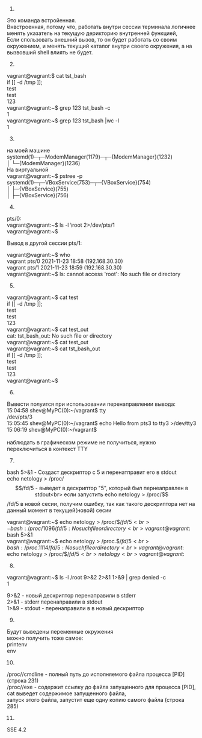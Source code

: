 1. 
Это команда встройенная.<br>
Внвстроенная, потому что, работать внутри сессии терминала логичнее менять указатель на текущую дерикторию внутренней функцией, <br>
Если спользовать внешний вызов, то он будет работать со своим окружением, и менять  текущий каталог внутри своего окружения, а на вызвовший shell влиять не будет.

2. 
vagrant@vagrant:$ cat tst_bash<br>
if [[ -d /tmp ]];<br>
test<br>
test<br>
123<br>
vagrant@vagrant:~$ grep 123 tst_bash -c<br>
1<br>
vagrant@vagrant:~$ grep 123 tst_bash |wc -l<br>
1<br>

3. 
на моей машине<br>
systemd(1)─┬─ModemManager(1179)─┬─{ModemManager}(1232)<br>
           │                    └─{ModemManager}(1236)<br>
На виртуальной<br>
vagrant@vagrant:~$ pstree -p<br>
systemd(1)─┬─VBoxService(753)─┬─{VBoxService}(754)<br>
           │                  ├─{VBoxService}(755)<br>
           │                  ├─{VBoxService}(756)<br>
           
4.
pts/0:<br>
vagrant@vagrant:~$ ls -l \root 2>/dev/pts/1<br>
vagrant@vagrant:~$ <br>    

Вывод в другой сессии pts/1:    <br>

vagrant@vagrant:~$ who<br>
vagrant  pts/0        2021-11-23 18:58 (192.168.30.30)<br>
vagrant  pts/1        2021-11-23 18:59 (192.168.30.30)<br>
vagrant@vagrant:~$ ls: cannot access 'root': No such file or directory<br>

5.
vagrant@vagrant:~$ cat test<br>
if [[ -d /tmp ]];<br>
test<br>
test<br>
123<br>
vagrant@vagrant:~$ cat test_out<br>
cat: tst_bash_out: No such file or directory <br>
vagrant@vagrant:~$ cat <test >test_out<br>
vagrant@vagrant:~$ cat tst_bash_out<br>
if [[ -d /tmp ]];<br>
test<br>
test<br>
123<br>
vagrant@vagrant:~$<br>
   
6.
Вывести полуится при использовании перенаправлении вывода:<br>
    15:04:58 shev@MyPC(0):~/vagrant$ tty<br>
    /dev/pts/3<br>
    15:05:45 shev@MyPC(0):~/vagrant$ echo Hello from pts3 to tty3 >/dev/tty3<br>
    15:06:19 shev@MyPC(0):~/vagrant$ <br>
<br>
наблюдать в графическом режиме не получиться, нужно переключиться в контекст TTY <br>

7.
bash 5>&1 - Создаст дескриптор с 5 и перенатправит его в stdout<br>
echo netology > /proc/$$/fd/5 - выведет в дескриптор "5", который был пернеаправлен в stdout<br>
если запустить echo netology > /proc/$$/fd/5 в новой сесии, получим ошибку, так как такого дескриптора нет на данный момент в текущей(новой) сесии<br>
    
vagrant@vagrant:~$ echo netology > /proc/$$/fd/5<br>
-bash: /proc/1096/fd/5: No such file or directory<br>
vagrant@vagrant:~$ bash 5>&1<br>
vagrant@vagrant:~$ echo netology > /proc.$$/fd/5<br>
bash: /proc.1114/fd/5: No such file or directory<br>
vagrant@vagrant:~$ echo netology > /proc/$$/fd/5<br>
netology<br>
vagrant@vagrant:~$<br>

8.
vagrant@vagrant:~$ ls -l /root 9>&2 2>&1 1>&9 | grep denied -c <br>
1<br>

9>&2 - новый дескриптор перенаправили в stderr<br>
2>&1 - stderr перенаправили в stdout <br>
1>&9 - stdout - перенаправили в в новый дескриптор<br>

9.
Будут выведены переменные окружения<br>
можно получить тоже самое:<br>
printenv<br>
env<br>

10.
/proc/<PID>/cmdline - полный путь до исполняемого файла процесса [PID]  (строка 231)<br>
/proc/<PID>/exe - содержит ссылку до файла запущенного для процесса [PID], <br>
cat выведет содержимое запущенного файла, <br>
запуск этого файла,  запустит еще одну копию самого файла  (строка 285)<br>

11.
SSE 4.2<br>

